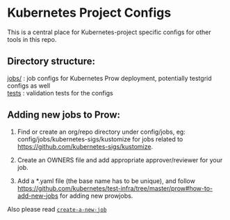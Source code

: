 # Kubernetes Project Configs

This is a central place for Kubernetes-project specific configs for other tools in this repo.

## Directory structure:

[jobs/](jobs) : job configs for Kubernetes Prow deployment, potentially testgrid configs as well  
[tests](./tests) : validation tests for the configs

## Adding new jobs to Prow:

1. Find or create an org/repo directory under config/jobs, eg: config/jobs/kubernetes-sigs/kustomize for jobs related to https://github.com/kubernetes-sigs/kustomize.

1. Create an OWNERS file and add appropriate approver/reviewer for your job.

1. Add a *.yaml file (the base name has to be unique), and follow https://github.com/kubernetes/test-infra/tree/master/prow#how-to-add-new-jobs for adding new prowjobs.

Also please read [`create-a-new-job`]

[`create-a-new-job`]: /README.md#create-a-new-job
